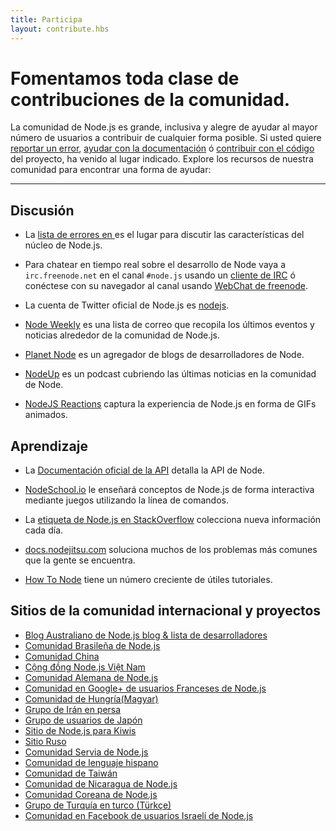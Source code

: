 ```yaml
---
title: Participa
layout: contribute.hbs
---
```


# Fomentamos toda clase de contribuciones de la comunidad.

La comunidad de Node.js es grande, inclusiva y alegre de ayudar al mayor número de usuarios
a contribuir de cualquier forma posible. Si usted quiere [reportar un error](https://github.com/nodejs/node/issues),
[ayudar con la documentación](/en/get-involved/contribute/) ó [contribuir con el código](/en/get-involved/development/) del proyecto, ha venido al lugar indicado. Explore los recursos de nuestra comunidad para encontrar una forma de ayudar:

<hr>

## Discusión

- La [lista de errores en ](https://github.com/nodejs/node/issues) es el lugar para discutir las características del núcleo de Node.js.

- Para chatear en tiempo real sobre el desarrollo de Node vaya a `irc.freenode.net` en el canal `#node.js` usando un [cliente de IRC](http://es.wikipedia.org/wiki/Anexo:Clientes_IRC) ó conéctese con su navegador al canal usando [WebChat de freenode](http://webchat.freenode.net/?channels=node.js).

- La cuenta de Twitter oficial de Node.js es [nodejs](https://twitter.com/nodejs).

- [Node Weekly](http://nodeweekly.com) es una lista de correo que recopila los últimos eventos y noticias alrededor de la comunidad de Node.js.

- [Planet Node](http://planetnodejs.com) es un agregador de blogs de desarrolladores de Node.

- [NodeUp](http://nodeup.com) es un podcast cubriendo las últimas noticias en la comunidad de Node.

- [NodeJS Reactions](http://nodejsreactions.tumblr.com) captura la experiencia de Node.js en forma de GIFs animados.


## Aprendizaje

- La [Documentación oficial de la API](/api) detalla la API de Node.

- [NodeSchool.io](http://nodeschool.io) le enseñará conceptos de Node.js de forma interactiva mediante juegos utilizando la línea de comandos.

- La [etiqueta de Node.js en StackOverflow](http://stackoverflow.com/questions/tagged/node.js) colecciona nueva información cada día.

- [docs.nodejitsu.com](http://docs.nodejitsu.com/) soluciona muchos de los problemas más comunes que la gente se encuentra.

- [How To Node](http://howtonode.org/) tiene un número creciente de útiles tutoriales.


## Sitios de la comunidad internacional y proyectos

- [Blog Australiano de Node.js blog &amp; lista de desarrolladores](http://nodejs.org.au/)
- [Comunidad Brasileña de Node.js](http://www.nodebr.com/)
- [Comunidad China](http://cnodejs.org)
- [Cộng đồng Node.js Việt Nam](http://nodejs.vn)
- [Comunidad Alemana de Node.js](http://nodecode.de)
- [Comunidad en Google+ de usuarios Franceses de Node.js](https://plus.google.com/communities/113346206415381691435)
- [Comunidad de Hungría(Magyar)](http://nodehun.blogspot.com/)
- [Grupo de Irán en persa](http://nodejs.ir)
- [Grupo de usuarios de Japón](http://nodejs.jp/)
- [Sitio de Node.js para Kiwis](http://nodejs.geek.nz/)
- [Sitio Ruso](http://node-center.ru/)
- [Comunidad Servia de Node.js](http://nodejs.rs/)
- [Comunidad de lenguaje hispano](http://nodehispano.com)
- [Comunidad de Taiwán](http://nodejs.tw)
- [Comunidad de Nicaragua de Node.js](http://nodenica.com/)
- [Comunidad Coreana de Node.js](http://nodejs.github.io/nodejs-ko/)
- [Grupo de Turquía en turco (Türkçe)](http://node.ist/)
- [Comunidad en Facebook de usuarios Israelí de Node.js](https://www.facebook.com/groups/node.il/)
